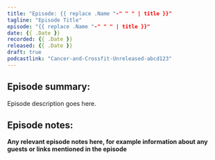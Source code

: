 ```yaml
---
title: "Episode: {{ replace .Name "-" " " | title }}"
tagline: "Episode Title"
episode: "{{ replace .Name "-" " " | title }}"
date: {{ .Date }}
recorded: {{ .Date }}
released: {{ .Date }}
draft: true
podcastlink: "Cancer-and-Crossfit-Unreleased-abcd123"
---
```

## Episode summary:

Episode description goes here.

## Episode notes:

**Any relevant episode notes here, for example information about any guests
or links mentioned in the episode**